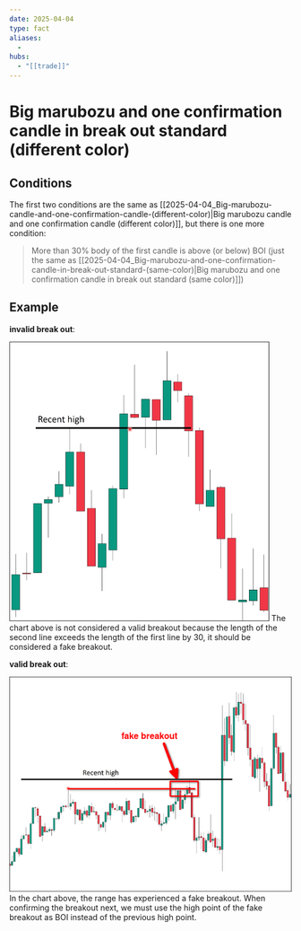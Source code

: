```yaml
---
date: 2025-04-04
type: fact
aliases:
  -
hubs:
  - "[[trade]]"
---
```


# Big marubozu and one confirmation candle in break out standard (different color)

## Conditions

The first two conditions are the same as [[2025-04-04_Big-marubozu-candle-and-one-confirmation-candle-(different-color)|Big marubozu candle and one confirmation candle (different color)]], but there is one more condition:

> More than 30% body of the first candle is above (or below) BOI
(just the same as [[2025-04-04_Big-marubozu-and-one-confirmation-candle-in-break-out-standard-(same-color)|Big marubozu and one confirmation candle in break out standard (same color)]])


## Example

**invalid break out**:

![invalid-breakout-by-big-confirm-diff.png](../assets/imgs/invalid-breakout-by-big-confirm-diff.png)
The chart above is not considered a valid breakout because the length of the second line exceeds the length of the first line by 30, it should be considered a fake breakout.

**valid break out**:

![valid-breakout-by-big-confirm-diff.png](../assets/imgs/valid-breakout-by-big-confirm-diff.png)
In the chart above, the range has experienced a fake breakout. When confirming the breakout next, we must use the high point of the fake breakout as BOI instead of the previous high point.


